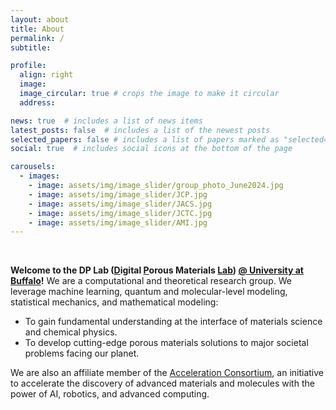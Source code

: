 ```yaml
---
layout: about
title: About
permalink: /
subtitle: 

profile:
  align: right
  image: 
  image_circular: true # crops the image to make it circular
  address: 

news: true  # includes a list of news items
latest_posts: false  # includes a list of the newest posts
selected_papers: false # includes a list of papers marked as "selected={true}"
social: true  # includes social icons at the bottom of the page

carousels:
  - images: 
    - image: assets/img/image_slider/group_photo_June2024.jpg
    - image: assets/img/image_slider/JCP.jpg
    - image: assets/img/image_slider/JACS.jpg
    - image: assets/img/image_slider/JCTC.jpg
    - image: assets/img/image_slider/AMI.jpg
---
```


<br>

**Welcome to the DP Lab (<u>D</u>igital <u>P</u>orous Materials <u>Lab</u>) <a href='https://www.buffalo.edu/'>@ University at Buffalo</a>!** We are a computational and theoretical research group. We leverage machine learning, quantum and molecular-level modeling, statistical mechanics, and mathematical modeling: <br>
- To gain fundamental understanding at the interface of materials science and chemical physics. <br> 
- To develop cutting-edge porous materials solutions to major societal problems facing our planet. <br>

We are also an affiliate member of the [Acceleration Consortium](https://acceleration.utoronto.ca/affiliates), an initiative to accelerate the discovery of advanced materials and molecules with the power of AI, robotics, and advanced computing.<br><br><br>

